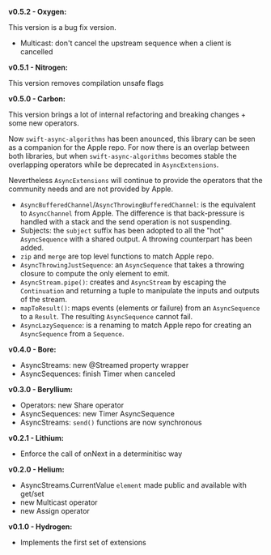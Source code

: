 **v0.5.2 - Oxygen:**

This version is a bug fix version.

- Multicast: don't cancel the upstream sequence when a client is cancelled

**v0.5.1 - Nitrogen:**

This version removes compilation unsafe flags

**v0.5.0 - Carbon:**

This version brings a lot of internal refactoring and breaking changes + some new operators.

Now `swift-async-algorithms` has been anounced, this library can be seen as a companion for the Apple repo.
For now there is an overlap between both libraries, but when `swift-async-algorithms` becomes stable the overlapping operators while be deprecated in `AsyncExtensions`.

Nevertheless `AsyncExtensions` will continue to provide the operators that the community needs and are not provided by Apple.

- `AsyncBufferedChannel`/`AsyncThrowingBufferedChannel`: is the equivalent to `AsyncChannel` from Apple. The difference is that back-pressure is handled with a stack and the send operation is not suspending.
- Subjects: the `subject` suffix has been adopted to all the "hot" `AsyncSequence` with a shared output. A throwing counterpart has been added.
- `zip` and `merge` are top level functions to match Apple repo.
- `AsyncThrowingJustSequence`: an `AsyncSequence` that takes a throwing closure to compute the only element to emit.
- `AsyncStream.pipe()`: creates and `AsyncStream` by escaping the `Continuation` and returning a tuple to manipulate the inputs and outputs of the stream.
- `mapToResult()`: maps events (elements or failure) from an `AsyncSequence` to a `Result`. The resulting `AsyncSequence` cannot fail.
- `AsyncLazySequence`: is a renaming to match Apple repo for creating an `AsyncSequence` from a `Sequence`.

**v0.4.0 - Bore:**

- AsyncStreams: new @Streamed property wrapper
- AsyncSequences: finish Timer when canceled

**v0.3.0 - Beryllium:**

- Operators: new Share operator
- AsyncSequences: new Timer AsyncSequence
- AsyncStreams: `send()` functions are now synchronous

**v0.2.1 - Lithium:**

- Enforce the call of onNext in a determinitisc way

**v0.2.0 - Helium:**

- AsyncStreams.CurrentValue `element` made public and available with get/set
- new Multicast operator
- new Assign operator

**v0.1.0 - Hydrogen:**

- Implements the first set of extensions
